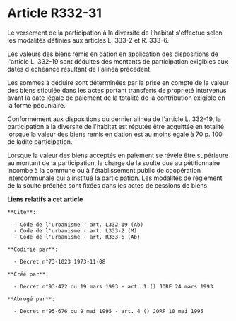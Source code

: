 # Article R332-31

Le versement de la participation à la diversité de l'habitat s'effectue selon les modalités définies aux articles L. 333-2 et
R. 333-6.

Les valeurs des biens remis en dation en application des dispositions de l'article L. 332-19 sont déduites des montants de
participation exigibles aux dates d'échéance résultant de l'alinéa précédent.

Les sommes à déduire sont déterminées par la prise en compte de la valeur des biens stipulée dans les actes portant
transferts de propriété intervenus avant la date légale de paiement de la totalité de la contribution exigible en la forme
pécuniaire.

Conformément aux dispositions du dernier alinéa de l'article L. 332-19, la participation à la diversité de l'habitat est
réputée être acquittée en totalité lorsque la valeur des biens remis en dation est au moins égale à 70 p. 100 de ladite
participation.

Lorsque la valeur des biens acceptés en paiement se révèle être supérieure au montant de la participation, la charge de la
soulte due au pétitionnaire incombe à la commune ou à l'établissement public de coopération intercommunale qui a institué la
participation. Les modalités de règlement de la soulte précitée sont fixées dans les actes de cessions de biens.

**Liens relatifs à cet article**

	**Cite**:

	  - Code de l'urbanisme - art. L332-19 (Ab)
	  - Code de l'urbanisme - art. L333-2 (M)
	  - Code de l'urbanisme - art. R333-6 (Ab)

	**Codifié par**:

	  - Décret n°73-1023 1973-11-08

	**Créé par**:

	  - Décret n°93-422 du 19 mars 1993 - art. 1 () JORF 24 mars 1993

	**Abrogé par**:

	  - Décret n°95-676 du 9 mai 1995 - art. 4 () JORF 10 mai 1995
